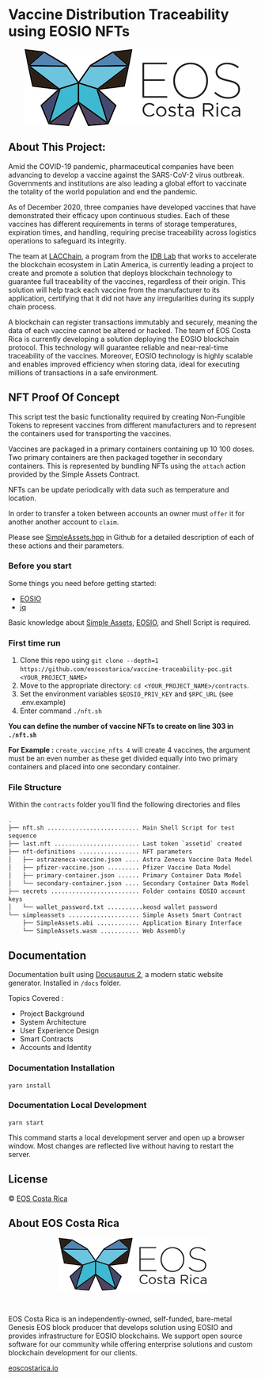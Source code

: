 # Vaccine Distribution Traceability using EOSIO NFTs

<p align="center">
  <img src="https://github.com/eoscostarica/eos-rate/raw/master/docs/eoscostarica-logo-black.png" align="center" />
</p>


## About This Project:
Amid the COVID-19 pandemic, pharmaceutical companies have been advancing to develop a vaccine against the SARS-CoV-2 virus outbreak. Governments and institutions are also leading a global effort to vaccinate the totality of the world population and end the pandemic. 

As of December 2020, three companies have developed vaccines that have demonstrated their efficacy upon continuous studies. Each of these vaccines has different requirements in terms of storage temperatures, expiration times, and handling, requiring precise traceability across logistics operations to safeguard its integrity. 

The team at [LACChain](https://www.lacchain.net/home), a program from the [IDB Lab](https://bidlab.org/en) that works to accelerate the blockchain ecosystem in Latin America, is currently leading a project to create and promote a solution that deploys blockchain technology to guarantee full traceability of the vaccines, regardless of their origin. This solution will help track each vaccine from the manufacturer to its application, certifying that it did not have any irregularities during its supply chain process. 

A blockchain can register transactions immutably and securely, meaning the data of each vaccine cannot be altered or hacked. The team of EOS Costa Rica is currently developing a solution deploying the EOSIO blockchain protocol. This technology will guarantee reliable and near-real-time traceability of the vaccines. Moreover, EOSIO technology is highly scalable and enables improved efficiency when storing data, ideal for executing millions of transactions in a safe environment. 

## NFT Proof Of Concept

This script test the basic functionality required by creating Non-Fungible Tokens to represent vaccines from different manufacturers and to represent the containers used for transporting the vaccines.

Vaccines are packaged in a primary containers containing up 10 100 doses. Two primary containers are then packaged together in secondary containers.  This is represented by bundling NFTs using the `attach` action provided by the Simple Assets Contract.

NFTs can be update periodically with data such as temperature and location.

In order to transfer a token between accounts an owner must `offer` it for another another account to `claim`.

Please see [SimpleAssets.hpp](https://github.com/CryptoLions/SimpleAssets/blob/master/include/SimpleAssets.hpp) in Github for a detailed description of each of these actions and their parameters.


### Before you start
Some things you need before getting started:

- [EOSIO](https://github.com/EOSIO/eos)
- [jq](https://stedolan.github.io/jq/download/)

Basic knowledge about [Simple Assets](https://github.com/CryptoLions/SimpleAssets ), [EOSIO](https://eos.io), and Shell Script is required.

### First time run

1.  Clone this repo using `git clone --depth=1 https://github.com/eoscostarica/vaccine-traceability-poc.git <YOUR_PROJECT_NAME>`
2.  Move to the appropriate directory: `cd <YOUR_PROJECT_NAME>/contracts`.
3.  Set the environment variables  `$EOSIO_PRIV_KEY` and `$RPC_URL` (see .env.example)
4.  Enter command `./nft.sh`

**You can define the number of vaccine NFTs to create on line 303 in `./nft.sh`**

**For Example :** `create_vaccine_nfts 4` will create 4 vaccines, the argument must be an even number as these get divided equally into two primary containers and placed into one secondary container.

### File Structure

Within the `contracts` folder you'll find the following directories and files

```
.
├── nft.sh .......................... Main Shell Script for test sequence 
├── last.nft ........................ Last token `assetid` created
├── nft-definitions ................. NFT parameters
│   ├── astrazeneca-vaccine.json .... Astra Zeneca Vaccine Data Model
│   ├── pfizer-vaccine.json ......... Pfizer Vaccine Data Model
│   ├── primary-container.json ...... Primary Container Data Model
│   └── secondary-container.json .... Secondary Container Data Model
├── secrets ......................... Folder contains EOSIO account keys
│   └── wallet_password.txt ..........keosd wallet password
└── simpleassets .................... Simple Assets Smart Contract
    ├── SimpleAssets.abi ............ Application Binary Interface
    └── SimpleAssets.wasm ........... Web Assembly 
```

## Documentation

Documentation built using [Docusaurus 2](https://v2.docusaurus.io/), a modern static website generator. Installed in  `/docs` folder.

Topics Covered : 

 - Project Background
 - System Architecture
 - User Experience Design 
 - Smart Contracts
 - Accounts and Identity

### Documentation Installation

```console
yarn install
```

### Documentation Local Development

```console
yarn start
```

This command starts a local development server and open up a browser window. Most changes are reflected live without having to restart the server.


## License

 © [EOS Costa Rica](https://eoscostarica.io)

## About EOS Costa Rica

<p align="center">
  <a href="https://eoscostarica.io">
    <img src="https://github.com/eoscostarica/eos-rate/raw/master/docs/eoscostarica-logo-black.png" width="300">
  </a>
</p>
<br/>

EOS Costa Rica is an independently-owned, self-funded, bare-metal Genesis EOS block producer that develops solution using EOSIO and provides infrastructure for EOSIO blockchains. We support open source software for our community while offering enterprise solutions and custom blockchain development for our clients.

[eoscostarica.io](https://eoscostarica.io) 